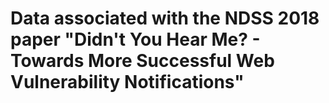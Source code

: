 # Data associated with the NDSS 2018 paper "Didn't You Hear Me? - Towards More Successful Web Vulnerability Notifications"

